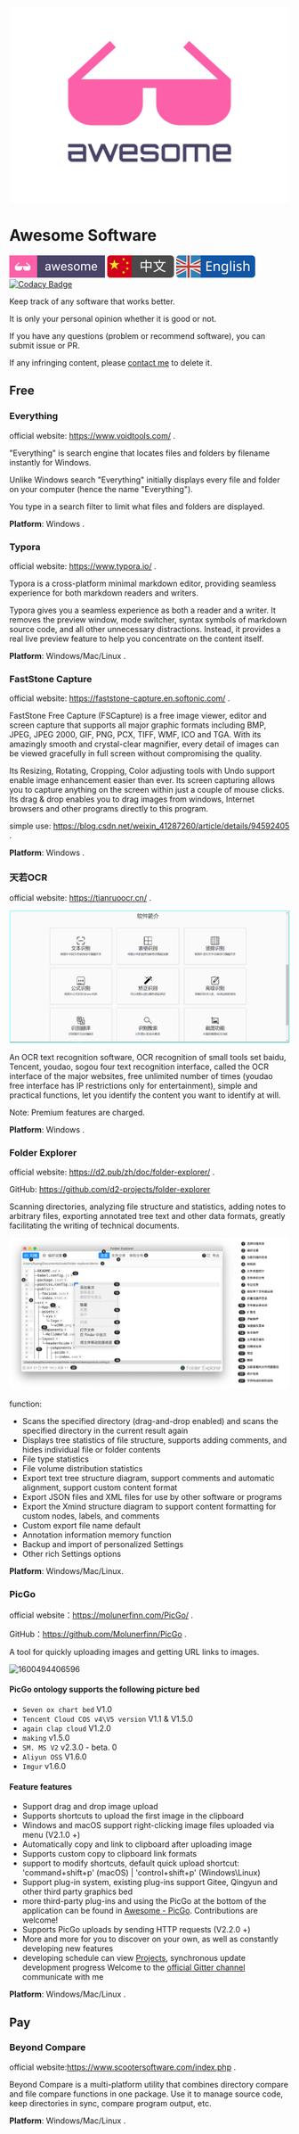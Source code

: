 <div align="center">
	<img width="500" height="350" src="./media/awesome-logo.svg" alt="Awesome">
</div>

# Awesome Software

![Awesome](./media/awesome.svg) [![chinese](./media/chinese.svg)](https://github.com/yansheng836/awesome-software/blob/master/README.md) [![english](./media/english.svg)](https://github.com/yansheng836/awesome-software/blob/master/README-en.md) [![Codacy Badge](https://app.codacy.com/project/badge/Grade/d61b6b748e4c4f5ba29e29da826ce4f4)](https://www.codacy.com?utm_source=github.com&amp;utm_medium=referral&amp;utm_content=yansheng836/awesome-software&amp;utm_campaign=Badge_Grade)

Keep track of any software that works better.

It is only your personal opinion whether it is good or not.

If you have any questions (problem or recommend software), you can submit issue or PR.

If any infringing content, please [contact me](<mailto:sheng.yan836@gmail.com>) to delete it.

## Free

### Everything

official website: <https://www.voidtools.com/> .

"Everything" is search engine that locates files and folders by filename instantly for Windows.

Unlike Windows search "Everything" initially displays every file and folder on your computer (hence the name "Everything").

You type in a search filter to limit what files and folders are displayed.

**Platform**: Windows .

### Typora

official website: <https://www.typora.io/> .

Typora is a cross-platform minimal markdown editor, providing seamless experience for both markdown readers and writers.

Typora gives you a seamless experience as both a reader and a writer. It removes the preview window, mode switcher, syntax symbols of markdown source code, and all other unnecessary distractions. Instead, it provides a real live preview feature to help you concentrate on the content itself.

**Platform**: Windows/Mac/Linux .

### FastStone Capture

official website: <https://faststone-capture.en.softonic.com/>  .

FastStone Free Capture (FSCapture) is a free image viewer, editor and screen capture that supports all major graphic formats including BMP, JPEG, JPEG 2000, GIF, PNG, PCX, TIFF, WMF, ICO and TGA. With its amazingly smooth and crystal-clear magnifier, every detail of images can be viewed gracefully in full screen without compromising the quality.

Its Resizing, Rotating, Cropping, Color adjusting tools with Undo support enable image enhancement easier than ever. Its screen capturing allows you to capture anything on the screen within just a couple of mouse clicks. Its drag & drop enables you to drag images from windows, Internet browsers and other programs directly to this program.

simple use: <https://blog.csdn.net/weixin_41287260/article/details/94592405>  .

**Platform**: Windows .

### 天若OCR

official website: <https://tianruoocr.cn/>  .

![1600491761160](./assets/1600491761160.png)

An OCR text recognition software, OCR recognition of small tools set baidu, Tencent, youdao, sogou four text recognition interface, called the OCR interface of the major websites, free unlimited number of times (youdao free interface has IP restrictions only for entertainment), simple and practical functions, let you identify the content you want to identify at will.

Note: Premium features are charged.

**Platform**: Windows .

### Folder Explorer

official website: <https://d2.pub/zh/doc/folder-explorer/>  .

GitHub: <https://github.com/d2-projects/folder-explorer> 

Scanning directories, analyzing file structure and statistics, adding notes to arbitrary files, exporting annotated tree text and other data formats, greatly facilitating the writing of technical documents.

![img](./assets/20190926165542.png)

function: 

- Scans the specified directory (drag-and-drop enabled) and scans the specified directory in the current result again
- Displays tree statistics of file structure, supports adding comments, and hides individual file or folder contents
- File type statistics
- File volume distribution statistics
- Export text tree structure diagram, support comments and automatic alignment, support custom content format
- Export JSON files and XML files for use by other software or programs
- Export the Xmind structure diagram to support content formatting for custom nodes, labels, and comments
- Custom export file name default
- Annotation information memory function
- Backup and import of personalized Settings
- Other rich Settings options

**Platform**: Windows/Mac/Linux.

### PicGo

official website：<https://molunerfinn.com/PicGo/> .

GitHub：<https://github.com/Molunerfinn/PicGo> .

A tool for quickly uploading images and getting URL links to images.

![1600494406596](H:/Git/git-clone/awesome-software/assets/1600494406596.png)

#### PicGo ontology supports the following picture bed

- `Seven ox chart bed` V1.0
- `Tencent Cloud COS v4\V5 version` V1.1 & V1.5.0
- `again clap cloud` V1.2.0
- `making` v1.5.0
- `SM. MS V2` v2.3.0 - beta. 0
- `Aliyun OSS` V1.6.0
- `Imgur` v1.6.0

#### Feature features

- Support drag and drop image upload
- Supports shortcuts to upload the first image in the clipboard
- Windows and macOS support right-clicking image files uploaded via menu (V2.1.0 +)
- Automatically copy and link to clipboard after uploading image
- Supports custom copy to clipboard link formats
- support to modify shortcuts, default quick upload shortcut: 'command+shift+p' (macOS) | 'control+shift+p' (Windows\Linux)
- Support plug-in system, existing plug-ins support Gitee, Qingyun and other third party graphics bed
- more third-party plug-ins and using the PicGo at the bottom of the application can be found in [Awesome - PicGo](https://github.com/PicGo/Awesome-PicGo). Contributions are welcome!
- Supports PicGo uploads by sending HTTP requests (V2.2.0 +)
- More and more for you to discover on your own, as well as constantly developing new features
- developing schedule can view [Projects](https://github.com/Molunerfinn/PicGo/projects), synchronous update development progress
  Welcome to the [official Gitter channel](<https://gitter.im/picgo-all/PicGo?Utmsource=share-link&UTM_medium=link&UTM_campaign=share-link>) communicate with me

**Platform**: Windows/Mac/Linux .

## Pay

### Beyond Compare

official website:<https://www.scootersoftware.com/index.php> .

Beyond Compare is a multi-platform utility that combines directory compare and file compare functions in one package.  Use it to manage source code, keep directories in sync, compare program output, etc.

**Platform**: Windows/Mac/Linux .
